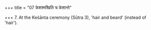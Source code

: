 +++
title = "07 केशश्मश्व्रिति च केशान्ते"

+++
7. At the Keśānta ceremony (Sūtra 3), 'hair and beard' (instead of 'hair').

